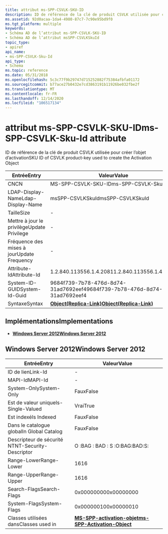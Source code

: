 ```yaml
---
title: attribut ms-SPP-CSVLK-SKU-ID
description: ID de référence de la clé de produit CSVLK utilisée pour créer l’objet d’activation
ms.assetid: 92d0acaa-1da4-4980-87c7-7c90e95bd9f0
ms.tgt_platform: multiple
keywords:
- Schéma AD de l’attribut ms-SPP-CSVLK-SKU-ID
- Schéma AD de l’attribut msSPP-CSVLKSkuId
topic_type:
- apiref
api_name:
- ms-SPP-CSVLK-Sku-Id
api_type:
- Schema
ms.topic: reference
ms.date: 05/31/2018
ms.openlocfilehash: 5c3c77f9b29747d715252882f75384afbfa01172
ms.sourcegitcommit: b77ace27b0432e7cd3863191b11926be032fbe2f
ms.translationtype: MT
ms.contentlocale: fr-FR
ms.lasthandoff: 12/14/2020
ms.locfileid: "106517134"
---
```

# <a name="ms-spp-csvlk-sku-id-attribute"></a><span data-ttu-id="2bd39-105">attribut ms-SPP-CSVLK-SKU-ID</span><span class="sxs-lookup"><span data-stu-id="2bd39-105">ms-SPP-CSVLK-Sku-Id attribute</span></span>

<span data-ttu-id="2bd39-106">ID de référence de la clé de produit CSVLK utilisée pour créer l’objet d’activation</span><span class="sxs-lookup"><span data-stu-id="2bd39-106">SKU ID of CSVLK product-key used to create the Activation Object</span></span>



| <span data-ttu-id="2bd39-107">Entrée</span><span class="sxs-lookup"><span data-stu-id="2bd39-107">Entry</span></span> | <span data-ttu-id="2bd39-108">Valeur</span><span class="sxs-lookup"><span data-stu-id="2bd39-108">Value</span></span> |
|-------------------|-------------------------------------------------------|
| <span data-ttu-id="2bd39-109">CN</span><span class="sxs-lookup"><span data-stu-id="2bd39-109">CN</span></span>                | <span data-ttu-id="2bd39-110">MS-SPP-CSVLK-SKU-ID</span><span class="sxs-lookup"><span data-stu-id="2bd39-110">ms-SPP-CSVLK-Sku-Id</span></span>                                   |
| <span data-ttu-id="2bd39-111">LDAP-Display-Name</span><span class="sxs-lookup"><span data-stu-id="2bd39-111">Ldap-Display-Name</span></span> | <span data-ttu-id="2bd39-112">msSPP-CSVLKSkuId</span><span class="sxs-lookup"><span data-stu-id="2bd39-112">msSPP-CSVLKSkuId</span></span>                                      |
| <span data-ttu-id="2bd39-113">Taille</span><span class="sxs-lookup"><span data-stu-id="2bd39-113">Size</span></span>              | \-                                                    |
| <span data-ttu-id="2bd39-114">Mettre à jour le privilège</span><span class="sxs-lookup"><span data-stu-id="2bd39-114">Update Privilege</span></span>  | \-                                                    |
| <span data-ttu-id="2bd39-115">Fréquence des mises à jour</span><span class="sxs-lookup"><span data-stu-id="2bd39-115">Update Frequency</span></span>  | \-                                                    |
| <span data-ttu-id="2bd39-116">Attribute-Id</span><span class="sxs-lookup"><span data-stu-id="2bd39-116">Attribute-Id</span></span>      | <span data-ttu-id="2bd39-117">1.2.840.113556.1.4.2081</span><span class="sxs-lookup"><span data-stu-id="2bd39-117">1.2.840.113556.1.4.2081</span></span>                               |
| <span data-ttu-id="2bd39-118">System-ID-GUID</span><span class="sxs-lookup"><span data-stu-id="2bd39-118">System-Id-Guid</span></span>    | <span data-ttu-id="2bd39-119">9684f739-7b78-476d-8d74-31ad7692eef4</span><span class="sxs-lookup"><span data-stu-id="2bd39-119">9684f739-7b78-476d-8d74-31ad7692eef4</span></span>                  |
| <span data-ttu-id="2bd39-120">Syntaxe</span><span class="sxs-lookup"><span data-stu-id="2bd39-120">Syntax</span></span>            | [<span data-ttu-id="2bd39-121">**Object(Replica-Link)**</span><span class="sxs-lookup"><span data-stu-id="2bd39-121">**Object(Replica-Link)**</span></span>](s-object-replica-link.md) |



## <a name="implementations"></a><span data-ttu-id="2bd39-122">Implémentations</span><span class="sxs-lookup"><span data-stu-id="2bd39-122">Implementations</span></span>

-   [<span data-ttu-id="2bd39-123">**Windows Server 2012**</span><span class="sxs-lookup"><span data-stu-id="2bd39-123">**Windows Server 2012**</span></span>](#windows-server-2012)

## <a name="windows-server-2012"></a><span data-ttu-id="2bd39-124">Windows Server 2012</span><span class="sxs-lookup"><span data-stu-id="2bd39-124">Windows Server 2012</span></span>



| <span data-ttu-id="2bd39-125">Entrée</span><span class="sxs-lookup"><span data-stu-id="2bd39-125">Entry</span></span> | <span data-ttu-id="2bd39-126">Valeur</span><span class="sxs-lookup"><span data-stu-id="2bd39-126">Value</span></span> |
|------------------------|-------------------------------------------------------------------------|
| <span data-ttu-id="2bd39-127">ID de lien</span><span class="sxs-lookup"><span data-stu-id="2bd39-127">Link-Id</span></span>                | \-                                                                      |
| <span data-ttu-id="2bd39-128">MAPI-Id</span><span class="sxs-lookup"><span data-stu-id="2bd39-128">MAPI-Id</span></span>                | \-                                                                      |
| <span data-ttu-id="2bd39-129">System-Only</span><span class="sxs-lookup"><span data-stu-id="2bd39-129">System-Only</span></span>            | <span data-ttu-id="2bd39-130">Faux</span><span class="sxs-lookup"><span data-stu-id="2bd39-130">False</span></span>                                                                   |
| <span data-ttu-id="2bd39-131">Est de valeur unique</span><span class="sxs-lookup"><span data-stu-id="2bd39-131">Is-Single-Valued</span></span>       | <span data-ttu-id="2bd39-132">Vrai</span><span class="sxs-lookup"><span data-stu-id="2bd39-132">True</span></span>                                                                    |
| <span data-ttu-id="2bd39-133">Est indexé</span><span class="sxs-lookup"><span data-stu-id="2bd39-133">Is Indexed</span></span>             | <span data-ttu-id="2bd39-134">Faux</span><span class="sxs-lookup"><span data-stu-id="2bd39-134">False</span></span>                                                                   |
| <span data-ttu-id="2bd39-135">Dans le catalogue global</span><span class="sxs-lookup"><span data-stu-id="2bd39-135">In Global Catalog</span></span>      | <span data-ttu-id="2bd39-136">Faux</span><span class="sxs-lookup"><span data-stu-id="2bd39-136">False</span></span>                                                                   |
| <span data-ttu-id="2bd39-137">Descripteur de sécurité NT</span><span class="sxs-lookup"><span data-stu-id="2bd39-137">NT-Security-Descriptor</span></span> | <span data-ttu-id="2bd39-138">O :BAG : BAD : S :</span><span class="sxs-lookup"><span data-stu-id="2bd39-138">O:BAG:BAD:S:</span></span>                                                            |
| <span data-ttu-id="2bd39-139">Range-Lower</span><span class="sxs-lookup"><span data-stu-id="2bd39-139">Range-Lower</span></span>            | <span data-ttu-id="2bd39-140">16</span><span class="sxs-lookup"><span data-stu-id="2bd39-140">16</span></span>                                                                      |
| <span data-ttu-id="2bd39-141">Range-Upper</span><span class="sxs-lookup"><span data-stu-id="2bd39-141">Range-Upper</span></span>            | <span data-ttu-id="2bd39-142">16</span><span class="sxs-lookup"><span data-stu-id="2bd39-142">16</span></span>                                                                      |
| <span data-ttu-id="2bd39-143">Search-Flags</span><span class="sxs-lookup"><span data-stu-id="2bd39-143">Search-Flags</span></span>           | <span data-ttu-id="2bd39-144">0x00000000</span><span class="sxs-lookup"><span data-stu-id="2bd39-144">0x00000000</span></span>                                                              |
| <span data-ttu-id="2bd39-145">System-Flags</span><span class="sxs-lookup"><span data-stu-id="2bd39-145">System-Flags</span></span>           | <span data-ttu-id="2bd39-146">0x00000010</span><span class="sxs-lookup"><span data-stu-id="2bd39-146">0x00000010</span></span>                                                              |
| <span data-ttu-id="2bd39-147">Classes utilisées dans</span><span class="sxs-lookup"><span data-stu-id="2bd39-147">Classes used in</span></span>        | [<span data-ttu-id="2bd39-148">**MS-SPP-activation-objet**</span><span class="sxs-lookup"><span data-stu-id="2bd39-148">**ms-SPP-Activation-Object**</span></span>](c-msspp-activationobject.md)<br/> |



 

 





